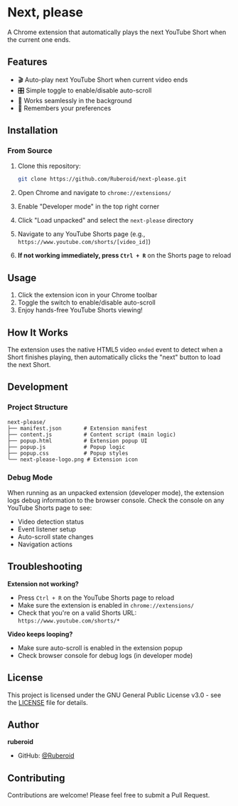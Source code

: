 # Next, please

A Chrome extension that automatically plays the next YouTube Short when the current one ends.

## Features

- 🎬 Auto-play next YouTube Short when current video ends
- 🎛️ Simple toggle to enable/disable auto-scroll
- 🔧 Works seamlessly in the background
- 💾 Remembers your preferences

## Installation

### From Source

1. Clone this repository:
   ```bash
   git clone https://github.com/Ruberoid/next-please.git
   ```

2. Open Chrome and navigate to `chrome://extensions/`

3. Enable "Developer mode" in the top right corner

4. Click "Load unpacked" and select the `next-please` directory

5. Navigate to any YouTube Shorts page (e.g., `https://www.youtube.com/shorts/[video_id]`)

6. **If not working immediately, press `Ctrl + R`** on the Shorts page to reload

## Usage

1. Click the extension icon in your Chrome toolbar
2. Toggle the switch to enable/disable auto-scroll
3. Enjoy hands-free YouTube Shorts viewing!

## How It Works

The extension uses the native HTML5 video `ended` event to detect when a Short finishes playing, then automatically clicks the "next" button to load the next Short.

## Development

### Project Structure

```
next-please/
├── manifest.json       # Extension manifest
├── content.js          # Content script (main logic)
├── popup.html          # Extension popup UI
├── popup.js            # Popup logic
├── popup.css           # Popup styles
└── next-please-logo.png # Extension icon
```

### Debug Mode

When running as an unpacked extension (developer mode), the extension logs debug information to the browser console. Check the console on any YouTube Shorts page to see:
- Video detection status
- Event listener setup
- Auto-scroll state changes
- Navigation actions

## Troubleshooting

**Extension not working?**
- Press `Ctrl + R` on the YouTube Shorts page to reload
- Make sure the extension is enabled in `chrome://extensions/`
- Check that you're on a valid Shorts URL: `https://www.youtube.com/shorts/*`

**Video keeps looping?**
- Make sure auto-scroll is enabled in the extension popup
- Check browser console for debug logs (in developer mode)

## License

This project is licensed under the GNU General Public License v3.0 - see the [LICENSE](LICENSE) file for details.

## Author

**ruberoid**

- GitHub: [@Ruberoid](https://github.com/Ruberoid)

## Contributing

Contributions are welcome! Please feel free to submit a Pull Request.
